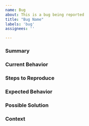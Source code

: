 ```yaml
---
name: Bug
about: This is a bug being reported
title: "Bug Name"
labels: 'bug'
assignees: ''

---
```

<!-- Text within these arrows are notes for you and should be deleted. -->

### Summary

<!-- Provide a general summary of the problem here and in the title. -->

### Current Behavior

<!-- Give a concise explanation of the problem in more detail here. -->

### Steps to Reproduce

<!-- Provide step by step instructions for reproducing the bug.-->

<!-- Include photos or videos if possible to help troubleshooters. -->

### Expected Behavior

<!-- Explain what should be happening instead. -->

### Possible Solution

<!-- Suggest any potential causes for the bug. -->

<!-- Suggest any potential fixes for the bug. -->

### Context

<!-- What version of the game are you using? -->

<!-- What operating system are you running? -->

<!-- How has this issue affected you? What are you trying to accomplish? -->
